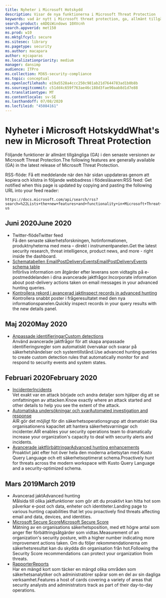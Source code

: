 ```yaml
---
title: Nyheter i Microsoft Hotskydd
description: Visar de nya funktionerna i Microsoft Threat Protection
keywords: vad är nytt i Microsoft threat protection, ga, allmänt tillgängliga, funktioner, tillgängliga, nya
search.product: eADQiWindows 10XVcnh
search.appverid: met150
ms.prod: w10
ms.mktglfcycl: secure
ms.sitesec: library
ms.pagetype: security
ms.author: macapara
author: mjcaparas
ms.localizationpriority: medium
manager: dansimp
audience: ITPro
ms.collection: M365-security-compliance
ms.topic: conceptual
ms.openlocfilehash: e19a5528a4ccc250c981ab21d7644783ad1b0b8b
ms.sourcegitcommit: c51dd4c659f763ae46c188d3fae90aab8d1d7e88
ms.translationtype: MT
ms.contentlocale: sv-SE
ms.lasthandoff: 07/08/2020
ms.locfileid: "45084161"
---
```

# <a name="whats-new-in-microsoft-threat-protection"></a><span data-ttu-id="21a4c-104">Nyheter i Microsoft Hotskydd</span><span class="sxs-lookup"><span data-stu-id="21a4c-104">What's new in Microsoft Threat Protection</span></span>

<span data-ttu-id="21a4c-105">Följande funktioner är allmänt tillgängliga (GA) i den senaste versionen av Microsoft Threat Protection.</span><span class="sxs-lookup"><span data-stu-id="21a4c-105">The following features are generally available (GA) in the latest release of Microsoft Threat Protection.</span></span>

<span data-ttu-id="21a4c-106">RSS-flöde: Få ett meddelande när den här sidan uppdateras genom att kopiera och klistra in följande webbadress i flödesläsaren:</span><span class="sxs-lookup"><span data-stu-id="21a4c-106">RSS feed: Get notified when this page is updated by copying and pasting the following URL into your feed reader:</span></span>
```http
https://docs.microsoft.com/api/search/rss?search=%22Lists+the+new+features+and+functionality+in+Microsoft+Threat+Protection%22&locale=en-us
```
## <a name="june-2020"></a><span data-ttu-id="21a4c-107">Juni 2020</span><span class="sxs-lookup"><span data-stu-id="21a4c-107">June 2020</span></span>
- <span data-ttu-id="21a4c-108">Twitter-flöde</span><span class="sxs-lookup"><span data-stu-id="21a4c-108">Twitter feed</span></span> <br> <span data-ttu-id="21a4c-109">Få den senaste säkerhetsforskningen, hotinformationen, produktnyheterna med mera – direkt i instrumentpanelen.</span><span class="sxs-lookup"><span data-stu-id="21a4c-109">Get the latest security research, threat intelligence, product news, and more - right inside the dashboard.</span></span>
- [<span data-ttu-id="21a4c-110">Schematabellen EmailPostDeliveryEvents</span><span class="sxs-lookup"><span data-stu-id="21a4c-110">EmailPostDeliveryEvents schema table</span></span>](advanced-hunting-emailpostdeliveryevents-table.md) <br> <span data-ttu-id="21a4c-111">Införliva information om åtgärder efter leverans som vidtagits på e-postmeddelanden i dina avancerade jaktfrågor.</span><span class="sxs-lookup"><span data-stu-id="21a4c-111">Incorporate information about post-delivery actions taken on email messages in your advanced hunting queries.</span></span>
- [<span data-ttu-id="21a4c-112">Kontrollera rekord i avancerad jakt</span><span class="sxs-lookup"><span data-stu-id="21a4c-112">Inspect records in advanced hunting</span></span>](advanced-hunting-query-results.md#drill-down-from-query-results) <br> <span data-ttu-id="21a4c-113">Kontrollera snabbt poster i frågeresultatet med den nya informationspanelen.</span><span class="sxs-lookup"><span data-stu-id="21a4c-113">Quickly inspect records in your query results with the new details panel.</span></span>

## <a name="may-2020"></a><span data-ttu-id="21a4c-114">Maj 2020</span><span class="sxs-lookup"><span data-stu-id="21a4c-114">May 2020</span></span>
- [<span data-ttu-id="21a4c-115">Anpassade identifieringar</span><span class="sxs-lookup"><span data-stu-id="21a4c-115">Custom detections</span></span>](custom-detections-overview.md) <br> <span data-ttu-id="21a4c-116">Använd avancerade jaktfrågor för att skapa anpassade identifieringsregler som automatiskt övervakar och svarar på säkerhetshändelser och systemtillstånd.</span><span class="sxs-lookup"><span data-stu-id="21a4c-116">Use advanced hunting queries to create custom detection rules that automatically monitor for and respond to security events and system states.</span></span>

## <a name="february-2020"></a><span data-ttu-id="21a4c-117">Februari 2020</span><span class="sxs-lookup"><span data-stu-id="21a4c-117">February 2020</span></span>
- [<span data-ttu-id="21a4c-118">Incidenter</span><span class="sxs-lookup"><span data-stu-id="21a4c-118">Incidents</span></span>](incidents-overview.md) <br> <span data-ttu-id="21a4c-119">Vet exakt var en attack började och andra detaljer som hjälper dig att se omfattningen av attacken.</span><span class="sxs-lookup"><span data-stu-id="21a4c-119">Know exactly where an attack started and other details to help you see the extent of the attack.</span></span>
- [<span data-ttu-id="21a4c-120">Automatiska undersökningar och svar</span><span class="sxs-lookup"><span data-stu-id="21a4c-120">Automated investigation and response</span></span>](mtp-autoir.md) <br> <span data-ttu-id="21a4c-121">AIR gör det möjligt för din säkerhetsoperationsgrupp att dramatiskt öka organisationens kapacitet att hantera säkerhetsvarningar och incidenter.</span><span class="sxs-lookup"><span data-stu-id="21a4c-121">AIR enables your security operations team to dramatically increase your organization's capacity to deal with security alerts and incidents.</span></span>
- [<span data-ttu-id="21a4c-122">Avancerade jaktförbättringar</span><span class="sxs-lookup"><span data-stu-id="21a4c-122">Advanced hunting enhancements</span></span>](advanced-hunting-overview.md) <br> <span data-ttu-id="21a4c-123">Proaktivt jakt efter hot över hela den moderna arbetsytan med Kusto Query Language och ett säkerhetsoptimerat schema.</span><span class="sxs-lookup"><span data-stu-id="21a4c-123">Proactively hunt for threats across the modern workspace with Kusto Query Language and a security-optimized schema.</span></span>

## <a name="march-2019"></a><span data-ttu-id="21a4c-124">Mars 2019</span><span class="sxs-lookup"><span data-stu-id="21a4c-124">March 2019</span></span>
- <span data-ttu-id="21a4c-125">Avancerad jakt</span><span class="sxs-lookup"><span data-stu-id="21a4c-125">Advanced hunting</span></span> <br> <span data-ttu-id="21a4c-126">Målsida till olika jaktfunktioner som gör att du proaktivt kan hitta hot som påverkar e-post och data, enheter och identiteter.</span><span class="sxs-lookup"><span data-stu-id="21a4c-126">Landing page to various hunting capabilities that let you proactively find threats affecting email and data, devices, and identities.</span></span>
- [<span data-ttu-id="21a4c-127">Microsoft Secure Score</span><span class="sxs-lookup"><span data-stu-id="21a4c-127">Microsoft Secure Score</span></span>](microsoft-secure-score.md) <br> <span data-ttu-id="21a4c-128">Mätning av en organisations säkerhetsposition, med ett högre antal som anger fler förbättringsåtgärder som vidtas.</span><span class="sxs-lookup"><span data-stu-id="21a4c-128">Measurement of an organization's security posture, with a higher number indicating more improvement actions taken.</span></span> <span data-ttu-id="21a4c-129">Om du följer rekommendationerna om säkerhetsresultat kan du skydda din organisation från hot.</span><span class="sxs-lookup"><span data-stu-id="21a4c-129">Following the Security Score recommendations can protect your organization from threats.</span></span> 
- [<span data-ttu-id="21a4c-130">Rapporter</span><span class="sxs-lookup"><span data-stu-id="21a4c-130">Reports</span></span>](monitoring-and-reporting.md) <br>  <span data-ttu-id="21a4c-131">Har en mängd kort som täcker en mängd olika områden som säkerhetsanalytiker och administratörer spårar som en del av sin dagliga verksamhet.</span><span class="sxs-lookup"><span data-stu-id="21a4c-131">Features a host of cards covering a variety of areas that security analysts and administrators track as part of their day-to-day operations.</span></span>
